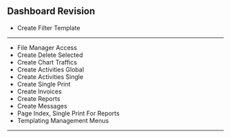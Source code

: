 ## Dashboard Revision

- Create Filter Template
--------------------------------------------------
- File Manager Access
- Create Delete Selected
- Create Chart Traffics
- Create Activities Global
- Create Activities Single
- Create Single Print
- Create Invoices
- Create Reports
- Create Messages
- Page Index, Single Print For Reports
- Templating Management Menus
--------------------------------------------------
